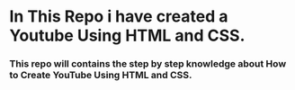 # In This Repo i have created a Youtube Using HTML and CSS.

### This repo will contains the step by step knowledge about How to Create YouTube Using HTML  and CSS.


